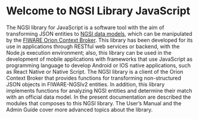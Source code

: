 # Welcome to NGSI Library JavaScript

The NGSI library for JavaScript is a software tool with the aim of transforming JSON entities to [NGSI data models](http://fiware.github.io/specifications/ngsiv2/stable/), which can be manipulated by the [FIWARE Orion Context Broker](https://fiware-orion.readthedocs.io/). This library has been developed for its use in applications through RESTful web services or backend, with the Node.js execution environment; also, this library can be used in the development of mobile applications with frameworks that use JavaScript as  programming language to develop Android or IOS native applications, such as React Native or Native Script.
The NGSI library is a client of the Orion Context Broker that provides functions for transforming non-structured JSON objects in FIWARE-NGSIv2 entities. In addition, this library implements functions for analyzing NGSI entities and determine their match with an official data model. In the present documentation are described the modules that composes to this NGSI library.
The User’s Manual and the Admin Guide cover more advanced topics about the library.

